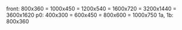 front: 	800x360 = 1000x450 = 1200x540 = 1600x720 = 3200x1440 = 3600x1620
p0:	400x300 = 600x450 = 800x600 = 1000x750 
1a, 1b:	800x360 

